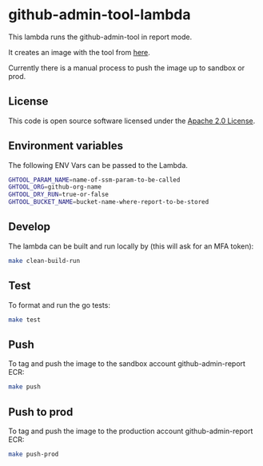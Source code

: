# github-admin-tool-lambda

This lambda runs the github-admin-tool in report mode.

It creates an image with the tool from [here]("https://github.com/hmrc/github-admin-tool").

Currently there is a manual process to push the image up to sandbox or prod.

## License

This code is open source software licensed under the [Apache 2.0 License]("http://www.apache.org/licenses/LICENSE-2.0.html").

## Environment variables

The following ENV Vars can be passed to the Lambda.

```bash
GHTOOL_PARAM_NAME=name-of-ssm-param-to-be-called
GHTOOL_ORG=github-org-name
GHTOOL_DRY_RUN=true-or-false
GHTOOL_BUCKET_NAME=bucket-name-where-report-to-be-stored
```

## Develop

The lambda can be built and run locally by (this will ask for an MFA token):

```bash
make clean-build-run
```

## Test

To format and run the go tests:

```bash
make test
```

## Push

To tag and push the image to the sandbox account github-admin-report ECR:

```bash
make push
```

## Push to prod

To tag and push the image to the production account github-admin-report ECR:

```bash
make push-prod
```
